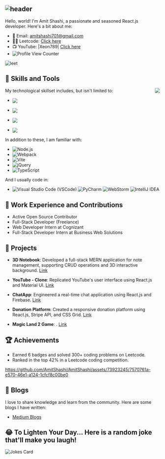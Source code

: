 ## ![header](https://capsule-render.vercel.app/api?type=Waving&color=timeGradient&height=200&animation=fadeIn&section=header&text=Amit-Ranjan-Shashi&fontSize=60)

Hello, world! I'm Amit Shashi, a passionate and seasoned React.js developer. Here's a bit about me:

- 📩 Email: amitshashi701@gmail.com
- 👨‍💻 Leetcode: [Click here](https://leetcode.com/DarkAndDark/)
- 📺 YouTube: |Xeon789| [Click here](https://www.youtube.com/@xeon789/)
- ![Profile View Counter](https://komarev.com/ghpvc/?username=AmitShashi)

![leet](https://user-images.githubusercontent.com/73923245/232561950-c41b7cf0-c1c0-4ce4-9228-7bde81b19434.JPG)

## 🚀 Skills and Tools

<picture>
  <source media="(prefers-color-scheme: dark)" srcset="https://github-stats-vercel-inky.vercel.app/api/top-langs/?username=AmitShashi&layout=compact&theme=radical&langs_count=10&hide=Jupyter%20Notebook">
  <source media="(prefers-color-scheme: light)" srcset="https://github-stats-vercel-inky.vercel.app/api/top-langs/?username=AmitShashi&layout=compact&theme=default&langs_count=10&hide=Jupyter%20Notebook">
  <img align="right" src="https://github-stats-vercel-inky.vercel.app/api/top-langs/?username=AmitShashi&layout=compact&theme=radical&langs_count=10&hide=Jupyter%20Notebook">
</picture>

My technological skillset includes, but isn't limited to:

- <a href="https://reactjs.org/" rel="nofollow">
    <img align="center" src="https://img.shields.io/badge/React-20232A?style=for-the-badge&logo=react&logoColor=61DAFB" style="max-width:100%;">
</a> 

- <a href="https://developer.mozilla.org/en-US/docs/Web/JavaScript" rel="nofollow">
    <img align="center" src="https://img.shields.io/badge/JavaScript-F7DF1E?style=for-the-badge&logo=javascript&logoColor=black" style="max-width:100%;">
</a> 

- <a href="https://www.python.org/" rel="nofollow">
    <img align="center" src="https://img.shields.io/badge/Python-3776AB?style=for-the-badge&logo=python&logoColor=white" style="max-width:100%;">
</a>

- <a href="https://www.java.com/" rel="nofollow">
    <img align="center" src="https://img.shields.io/badge/Java-ED8B00?style=for-the-badge&logo=java&logoColor=white" style="max-width:100%;">
</a> 

In addition to these, I am familiar with:
- ![Node.js](https://img.shields.io/badge/Node.js-339933?style=for-the-badge&logo=nodedotjs&logoColor=white)
- ![Webpack](https://img.shields.io/badge/Webpack-8DD6F9?style=for-the-badge&logo=webpack&logoColor=black)
- ![Vite](https://img.shields.io/badge/Vite-646CFF?style=for-the-badge&logo=vite&logoColor=white)
- ![jQuery](https://img.shields.io/badge/jQuery-0769AD?style=for-the-badge&logo=jquery&logoColor=white)
- ![TypeScript](https://img.shields.io/badge/TypeScript-3178C6?style=for-the-badge&logo=typescript&logoColor=white)

And I usually code in:
- ![Visual Studio Code (VSCode)](https://img.shields.io/badge/VSCode-007ACC?style=for-the-badge&logo=visualstudiocode&logoColor=white)
 ![PyCharm](https://img.shields.io/badge/PyCharm-00A2A2?style=for-the-badge&logo=pycharm&logoColor=white)
 ![WebStorm](https://img.shields.io/badge/WebStorm-00A2A2?style=for-the-badge&logo=webstorm&logoColor=white)
 ![IntelliJ IDEA](https://img.shields.io/badge/IntelliJIDEA-8C201E?style=for-the-badge&logo=intellijidea&logoColor=white)
 
## 💼 Work Experience and Contributions

- Active Open Source Contributor
- Full-Stack Developer (Freelance)
- Web Developer Intern at Cognizant
- Full-Stack Developer Intern at Business Web Solutions

## 🔭 Projects

- **3D Notebook**: Developed a full-stack MERN application for note management, supporting CRUD operations and 3D interactive background. [Link](https://amit-mynotebook.netlify.app/)

- **YouTube - Clone**: Replicated YouTube's user interface using React.js and Material UI. [Link](https://app.netlify.com/sites/amit-youtube/)

- **ChatApp**: Engineered a real-time chat application using React.js and Firebase. [Link](https://app.netlify.com/sites/amit-donation-app/)

- **Donation Platform**: Created a responsive donation platform using React.js, Stripe API, and CSS Grid. [Link](https://app.netlify.com/sites/amit-donation-app/)

- **Magic Land 2 Game**: . [Link](https://play.google.com/store/apps/details?id=com.isoftstudios.magicland220)

## 🏆 Achievements

- Earned 6 badges and solved 300+ coding problems on Leetcode.
- Ranked in the top 42% in a Leetcode coding competition.

https://github.com/AmitShashi/AmitShashi/assets/73923245/7570761a-e570-46e1-a124-1cfcf8c00be0

## 📝 Blogs
I love to share knowledge and learn from the community. Here are some blogs I have written:
- [Medium Blogs](https://medium.com/@amitshashi701/)

## 😂 To Lighten Your Day... Here is a random joke that'll make you laugh!
![Jokes Card](https://readme-jokes.vercel.app/api)
